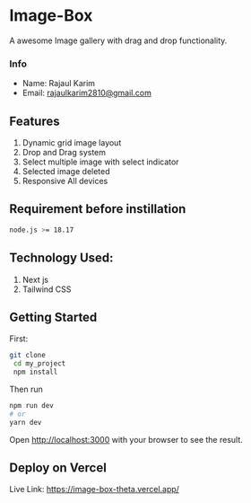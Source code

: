 # Image-Box
A  awesome Image gallery with drag and drop functionality.

### Info
- Name: Rajaul Karim
- Email: rajaulkarim2810@gmail.com

## Features
1. Dynamic grid image  layout
2. Drop and Drag system 
3. Select multiple image with select indicator
4. Selected image deleted
5. Responsive All devices

## Requirement before instillation

```bash 
node.js >= 18.17
```

## Technology Used:

1. Next js
2. Tailwind CSS


## Getting Started

First:

```bash
git clone 
 cd my_project
 npm install
```
Then run 

```bash
npm run dev
# or
yarn dev

```

Open [http://localhost:3000](http://localhost:3000) with your browser to see the result.

## Deploy on Vercel

Live Link: https://image-box-theta.vercel.app/
